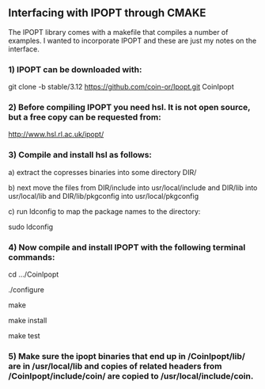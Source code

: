 ## Interfacing with IPOPT through CMAKE 

The IPOPT library comes with a makefile that compiles a number of examples. I wanted to incorporate IPOPT and these are just my notes on the interface.

### 1) IPOPT can be downloaded with:

git clone -b stable/3.12 https://github.com/coin-or/Ipopt.git CoinIpopt

### 2) Before compiling IPOPT you need hsl. It is not open source, but a free copy can be requested from:

http://www.hsl.rl.ac.uk/ipopt/

### 3) Compile and install hsl as follows:

a) extract the copresses binaries into some directory DIR/

b) next move the files from DIR/include into usr/local/include and DIR/lib into usr/local/lib and DIR/lib/pkgconfig into usr/local/pkgconfig

c) run ldconfig to map the package names to the directory:

sudo ldconfig

### 4) Now compile and install IPOPT with the following terminal commands:

cd .../CoinIpopt

./configure

make

make install

make test

### 5) Make sure the ipopt binaries that end up in /CoinIpopt/lib/ are in /usr/local/lib and copies of related headers from /CoinIpopt/include/coin/ are copied to /usr/local/include/coin. 

